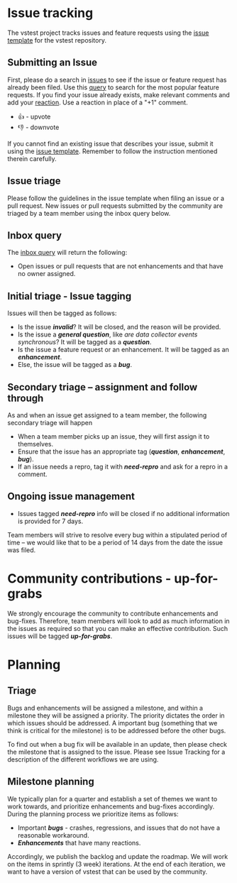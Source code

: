 # Issue tracking
The vstest project tracks issues and feature requests using the [issue template](https://github.com/Microsoft/vstest/blob/main/.github/ISSUE_TEMPLATE.md) for the vstest repository.

## Submitting an Issue
First, please do a search in [issues](https://github.com/Microsoft/vstest/issues) to see if the issue or feature request has already been filed. Use this [query](https://github.com/Microsoft/vstest/issues?q=is%3Aopen+is%3Aissue+sort%3Areactions-%2B1-desc) to search for the most popular feature requests.
If you find your issue already exists, make relevant comments and add your [reaction](https://github.com/blog/2119-add-reactions-to-pull-requests-issues-and-comments). Use a reaction in place of a "+1" comment.
- 👍 - upvote
- 👎 - downvote

If you cannot find an existing issue that describes your issue, submit it using the [issue template](https://github.com/Microsoft/vstest/blob/main/.github/ISSUE_TEMPLATE.md). Remember to follow the instruction mentioned therein carefully.

## Issue triage
Please follow the guidelines in the issue template when filing an issue or a pull request.
New issues or pull requests submitted by the community are triaged by a team member using the inbox query below.

## Inbox query
The [inbox query](https://github.com/Microsoft/vstest/issues?utf8=%E2%9C%93&q=is%3Aopen%20no%3Aassignee%20-label%3Abacklog%20-label%3Aenhancement) will return the following:
- Open issues or pull requests that are not enhancements and that have no owner assigned.

## Initial triage - Issue tagging
Issues will then be tagged as follows:
- Is the issue ***invalid***? It will be closed, and the reason will be provided.
- Is the issue a ***general question***, like *are data collector events synchronous*? It will be tagged as a ***question***.
- Is the issue a feature request or an enhancement. It will be tagged as an ***enhancement***.
- Else, the issue will be tagged as a ***bug***.

## Secondary triage – assignment and follow through
As and when an issue get assigned to a team member, the following secondary triage will happen
- When a team member picks up an issue, they will first assign it to themselves.
- Ensure that the issue has an appropriate tag (***question***, ***enhancement***, ***bug***).
- If an issue needs a repro, tag it with ***need-repro*** and ask for a repro in a comment.

## Ongoing issue management
- Issues tagged ***need-repro*** info will be closed if no additional information is provided for 7 days.

Team members will strive to resolve every bug within a stipulated period of time – we would like that to be a period of 14 days from the date the issue was filed.

# Community contributions - up-for-grabs
We strongly encourage the community to contribute enhancements and bug-fixes. Therefore, team members will look to add as much information in the issues as required so that you can make an effective contribution. Such issues will be tagged ***up-for-grabs***.

# Planning
## Triage
Bugs and enhancements will be assigned a milestone, and within a milestone they will be assigned a priority. The priority dictates the order in which issues should be addressed. A important bug (something that we think is critical for the milestone) is to be addressed before the other bugs.

To find out when a bug fix will be available in an update, then please check the milestone that is assigned to the issue.
Please see Issue Tracking for a description of the different workflows we are using.

## Milestone planning
We typically plan for a quarter and establish a set of themes we want to work towards, and prioritize enhancements and bug-fixes accordingly.
During the planning process we prioritize items as follows:
- Important ***bugs*** - crashes, regressions, and issues that do not have a reasonable workaround.
- ***Enhancements*** that have many reactions.

Accordingly, we publish the backlog and update the roadmap.
We will work on the items in sprintly (3 week) iterations. At the end of each iteration, we want to have a version of vstest that can be used by the community.

